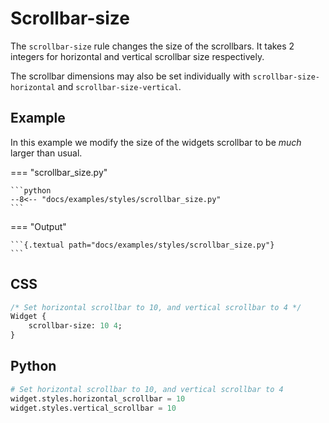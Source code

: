# Scrollbar-size

The `scrollbar-size` rule changes the size of the scrollbars. It takes 2 integers for horizontal and vertical scrollbar size respectively.

The scrollbar dimensions may also be set individually with `scrollbar-size-horizontal` and `scrollbar-size-vertical`.

## Example

In this example we modify the size of the widgets scrollbar to be _much_ larger than usual.

=== "scrollbar_size.py"

    ```python
    --8<-- "docs/examples/styles/scrollbar_size.py"
    ```

=== "Output"

    ```{.textual path="docs/examples/styles/scrollbar_size.py"}
    ```

## CSS

```sass
/* Set horizontal scrollbar to 10, and vertical scrollbar to 4 */
Widget {
    scrollbar-size: 10 4;
}
```

## Python

```python
# Set horizontal scrollbar to 10, and vertical scrollbar to 4
widget.styles.horizontal_scrollbar = 10
widget.styles.vertical_scrollbar = 10
```
